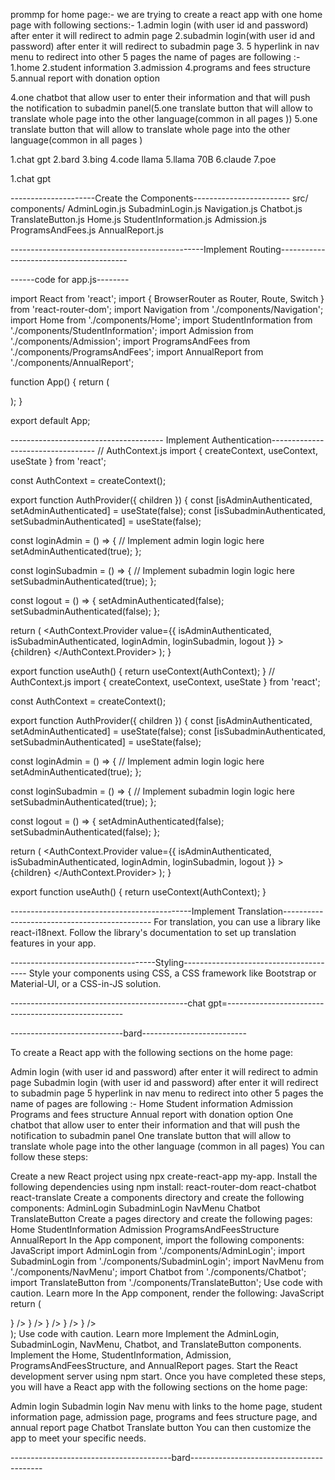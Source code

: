 prommp for home page:-
we are trying to create a react app with one home page with following sections:-
1.admin login (with user id and password) after enter it will redirect to admin page 
2.subadmin login(with user id and password) after enter it will redirect to subadmin page 
3. 5 hyperlink in nav menu to redirect into other 5 pages the name of pages are following :-
1.home
2.student information
3.admission
4.programs and fees structure
5.annual report with donation option

4.one chatbot that allow user to enter their information and that will push the notification to subadmin panel(5.one translate button that will allow to translate whole page into the other language(common in all pages ))
5.one translate button that will allow to translate whole page into the other language(common in all pages )

1.chat gpt
2.bard
3.bing
4.code llama
5.llama 70B
6.claude
7.poe

1.chat gpt

---------------------Create the Components------------------------
src/
  components/
    AdminLogin.js
    SubadminLogin.js
    Navigation.js
    Chatbot.js
    TranslateButton.js
    Home.js
    StudentInformation.js
    Admission.js
    ProgramsAndFees.js
    AnnualReport.js

 ------------------------------------------------Implement Routing----------------------------------------

 ------code for app.js--------

 import React from 'react';
import { BrowserRouter as Router, Route, Switch } from 'react-router-dom';
import Navigation from './components/Navigation';
import Home from './components/Home';
import StudentInformation from './components/StudentInformation';
import Admission from './components/Admission';
import ProgramsAndFees from './components/ProgramsAndFees';
import AnnualReport from './components/AnnualReport';

function App() {
  return (
    <Router>
      <div>
        <Navigation />
        <Switch>
          <Route path="/" exact component={Home} />
          <Route path="/student-information" component={StudentInformation} />
          <Route path="/admission" component={Admission} />
          <Route path="/programs-and-fees" component={ProgramsAndFees} />
          <Route path="/annual-report" component={AnnualReport} />
        </Switch>
      </div>
    </Router>
  );
}

export default App;



-------------------------------------- Implement Authentication----------------------------------
// AuthContext.js
import { createContext, useContext, useState } from 'react';

const AuthContext = createContext();

export function AuthProvider({ children }) {
  const [isAdminAuthenticated, setAdminAuthenticated] = useState(false);
  const [isSubadminAuthenticated, setSubadminAuthenticated] = useState(false);

  const loginAdmin = () => {
    // Implement admin login logic here
    setAdminAuthenticated(true);
  };

  const loginSubadmin = () => {
    // Implement subadmin login logic here
    setSubadminAuthenticated(true);
  };

  const logout = () => {
    setAdminAuthenticated(false);
    setSubadminAuthenticated(false);
  };

  return (
    <AuthContext.Provider
      value={{ isAdminAuthenticated, isSubadminAuthenticated, loginAdmin, loginSubadmin, logout }}
    >
      {children}
    </AuthContext.Provider>
  );
}

export function useAuth() {
  return useContext(AuthContext);
}
// AuthContext.js
import { createContext, useContext, useState } from 'react';

const AuthContext = createContext();

export function AuthProvider({ children }) {
  const [isAdminAuthenticated, setAdminAuthenticated] = useState(false);
  const [isSubadminAuthenticated, setSubadminAuthenticated] = useState(false);

  const loginAdmin = () => {
    // Implement admin login logic here
    setAdminAuthenticated(true);
  };

  const loginSubadmin = () => {
    // Implement subadmin login logic here
    setSubadminAuthenticated(true);
  };

  const logout = () => {
    setAdminAuthenticated(false);
    setSubadminAuthenticated(false);
  };

  return (
    <AuthContext.Provider
      value={{ isAdminAuthenticated, isSubadminAuthenticated, loginAdmin, loginSubadmin, logout }}
    >
      {children}
    </AuthContext.Provider>
  );
}

export function useAuth() {
  return useContext(AuthContext);
}


---------------------------------------------Implement Translation---------------------------------------------
For translation, you can use a library like react-i18next. Follow the library's documentation to set up translation features in your app.


------------------------------------Styling---------------------------------------
Style your components using CSS, a CSS framework like Bootstrap or Material-UI, or a CSS-in-JS solution.




--------------------------------------------chat gpt=----------------------------------------------------



----------------------------bard--------------------------

To create a React app with the following sections on the home page:

Admin login (with user id and password) after enter it will redirect to admin page
Subadmin login (with user id and password) after enter it will redirect to subadmin page
5 hyperlink in nav menu to redirect into other 5 pages the name of pages are following :-
Home
Student information
Admission
Programs and fees structure
Annual report with donation option
One chatbot that allow user to enter their information and that will push the notification to subadmin panel
One translate button that will allow to translate whole page into the other language (common in all pages)
You can follow these steps:

Create a new React project using npx create-react-app my-app.
Install the following dependencies using npm install:
react-router-dom
react-chatbot
react-translate
Create a components directory and create the following components:
AdminLogin
SubadminLogin
NavMenu
Chatbot
TranslateButton
Create a pages directory and create the following pages:
Home
StudentInformation
Admission
ProgramsAndFeesStructure
AnnualReport
In the App component, import the following components:
JavaScript
import AdminLogin from './components/AdminLogin';
import SubadminLogin from './components/SubadminLogin';
import NavMenu from './components/NavMenu';
import Chatbot from './components/Chatbot';
import TranslateButton from './components/TranslateButton';
Use code with caution. Learn more
In the App component, render the following:
JavaScript
return (
  <div>
    <AdminLogin />
    <SubadminLogin />
    <NavMenu />
    <Chatbot />
    <TranslateButton />
    <Routes>
      <Route path="/" element={<Home />} />
      <Route path="/student-information" element={<StudentInformation />} />
      <Route path="/admission" element={<Admission />} />
      <Route path="/programs-and-fees-structure" element={<ProgramsAndFeesStructure />} />
      <Route path="/annual-report" element={<AnnualReport />} />
    </Routes>
  </div>
);
Use code with caution. Learn more
Implement the AdminLogin, SubadminLogin, NavMenu, Chatbot, and TranslateButton components.
Implement the Home, StudentInformation, Admission, ProgramsAndFeesStructure, and AnnualReport pages.
Start the React development server using npm start.
Once you have completed these steps, you will have a React app with the following sections on the home page:

Admin login
Subadmin login
Nav menu with links to the home page, student information page, admission page, programs and fees structure page, and annual report page
Chatbot
Translate button
You can then customize the app to meet your specific needs.


----------------------------------------bard-----------------------------------------

